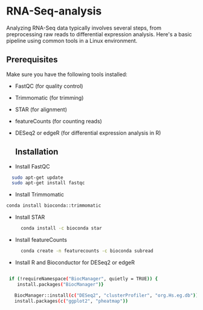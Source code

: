 # RNA-Seq-analysis
Analyzing RNA-Seq data typically involves several steps, from preprocessing raw reads to differential expression analysis. Here's a basic pipeline using common tools in a Linux environment.

## Prerequisites
Make sure you have the following tools installed:

* FastQC (for quality control)
* Trimmomatic (for trimming)
* STAR (for alignment)
* featureCounts (for counting reads)
* DESeq2 or edgeR (for differential expression analysis in R)

  ## Installation

* Install FastQC
```bash
  sudo apt-get update
  sudo apt-get install fastqc
```
* Install Trimmomatic

```bash
conda install bioconda::trimmomatic
```

* Install STAR

  ```bash
    conda install -c bioconda star
  ```

 * Install featureCounts
   ```bash
     conda create -n featurecounts -c bioconda subread
   ```

*  Install R and Bioconductor for DESeq2 or edgeR 
  
  ```bash
 
   if (!requireNamespace("BiocManager", quietly = TRUE)) {
      install.packages("BiocManager")}
 
     BiocManager::install(c("DESeq2", "clusterProfiler", "org.Hs.eg.db"))
     install.packages(c("ggplot2", "pheatmap"))
 
 ```
